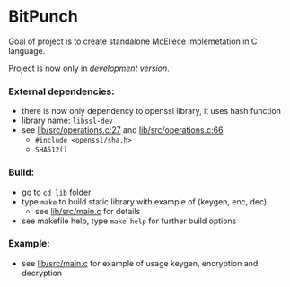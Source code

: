 BitPunch
========

Goal of project is to create standalone McEliece implemetation in C language.

Project is now only in *development version*.

### External dependencies:
  - there is now only dependency to openssl library, it uses hash function
  - library name: `libssl-dev`
  - see [lib/src/operations.c:27](lib/src/operations.c#L27) and [lib/src/operations.c:66](lib/src/operations.c#L66)
    - `#include <openssl/sha.h>`
    - `SHA512()`

### Build:
  - go to `cd lib` folder
  - type `make` to build static library with example of (keygen, enc, dec)
    - see [lib/src/main.c](lib/src/main.c) for details
  - see makefile help, type `make help` for further build options

### Example:
  - see [lib/src/main.c](lib/src/main.c) for example of usage keygen, encryption and decryption

